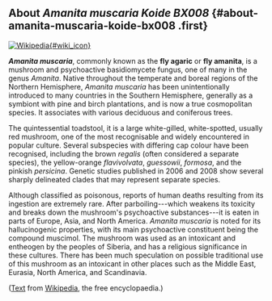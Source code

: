 About *Amanita muscaria Koide BX008* {#about-amanita-muscaria-koide-bx008 .first}
------------------------------------

[![Wikipedia](/img/wikipedia_logo_v2_en.png){#wiki_icon}](http://en.wikipedia.org/wiki/Amanita_muscaria)

***Amanita muscaria***, commonly known as the **fly agaric** or **fly
amanita**, is a mushroom and psychoactive basidiomycete fungus, one of
many in the genus *Amanita*. Native throughout the temperate and boreal
regions of the Northern Hemisphere, *Amanita muscaria* has been
unintentionally introduced to many countries in the Southern Hemisphere,
generally as a symbiont with pine and birch plantations, and is now a
true cosmopolitan species. It associates with various deciduous and
coniferous trees.

The quintessential toadstool, it is a large white-gilled, white-spotted,
usually red mushroom, one of the most recognisable and widely
encountered in popular culture. Several subspecies with differing cap
colour have been recognised, including the brown *regalis* (often
considered a separate species), the yellow-orange *flavivolvata*,
*guessowii*, *formosa*, and the pinkish *persicina*. Genetic studies
published in 2006 and 2008 show several sharply delineated clades that
may represent separate species.

Although classified as poisonous, reports of human deaths resulting from
its ingestion are extremely rare. After parboiling---which weakens its
toxicity and breaks down the mushroom\'s psychoactive substances---it is
eaten in parts of Europe, Asia, and North America. *Amanita muscaria* is
noted for its hallucinogenic properties, with its main psychoactive
constituent being the compound muscimol. The mushroom was used as an
intoxicant and entheogen by the peoples of Siberia, and has a religious
significance in these cultures. There has been much speculation on
possible traditional use of this mushroom as an intoxicant in other
places such as the Middle East, Eurasia, North America, and Scandinavia.

([Text](http://en.wikipedia.org/wiki/Amanita_muscaria) from
[Wikipedia](http://en.wikipedia.org/), the free encyclopaedia.)
